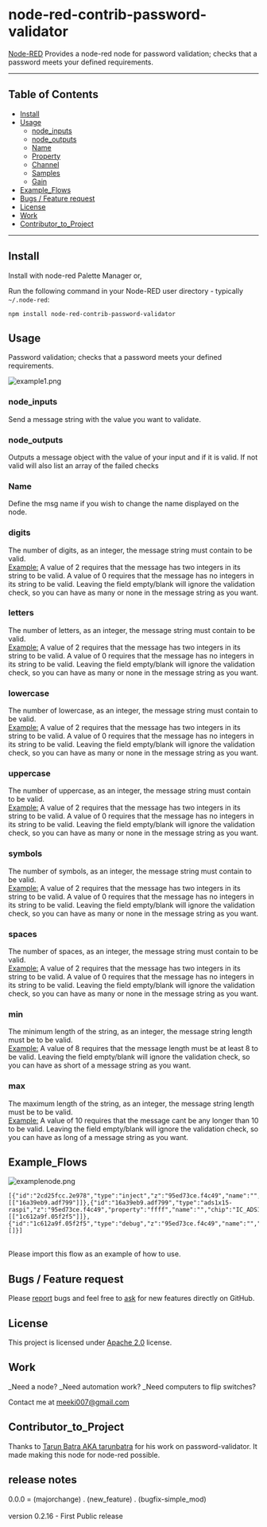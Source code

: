 node-red-contrib-password-validator
==================================


<a href="http://nodered.org" target="_new">Node-RED</a> Provides a node-red node for password validation; checks that a password meets your defined requirements.

---

## Table of Contents
* [Install](#install)
* [Usage](#usage)
  * [node_inputs](#node_inputs)
  * [node_outputs](#node_outputs)
  * [Name](#Name)
  * [Property](#Property)
  * [Channel](#Channel)
  * [Samples](#Round_Output)
  * [Gain](#Gain)
* [Example_Flows](#Example_Flows)
* [Bugs / Feature request](#bugs--feature-request)
* [License](#license)
* [Work](#work)
* [Contributor_to_Project](#Contributor_of_Project)

---

## Install

Install with node-red Palette Manager or,

Run the following command in your Node-RED user directory - typically `~/.node-red`:

```
npm install node-red-contrib-password-validator
```


## Usage

Password validation; checks that a password meets your defined requirements.

![example1.png](./doc/example1.png)

### node_inputs

Send a message string with the value you want to validate.

### node_outputs

Outputs a message object with the value of your input and if it is valid. If not valid will also list an array of the failed checks

### Name

Define the msg name if you wish to change the name displayed on the node.

### digits

The number of digits, as an integer, the message string must contain to be valid.<br><u>Example:</u> A value of 2 requires that the message has two integers in its string to be valid. A value of 0 requires that the message has no integers in its string to be valid. Leaving the field empty/blank will ignore the validation check, so you can have as many or none in the message string as you want.

### letters

The number of letters, as an integer, the message string must contain to be valid.<br><u>Example:</u> A value of 2 requires that the message has two integers in its string to be valid. A value of 0 requires that the message has no integers in its string to be valid. Leaving the field empty/blank will ignore the validation check, so you can have as many or none in the message string as you want.

### lowercase

The number of lowercase, as an integer, the message string must contain to be valid.<br><u>Example:</u> A value of 2 requires that the message has two integers in its string to be valid. A value of 0 requires that the message has no integers in its string to be valid. Leaving the field empty/blank will ignore the validation check, so you can have as many or none in the message string as you want.

### uppercase

The number of uppercase, as an integer, the message string must contain to be valid.<br><u>Example:</u> A value of 2 requires that the message has two integers in its string to be valid. A value of 0 requires that the message has no integers in its string to be valid. Leaving the field empty/blank will ignore the validation check, so you can have as many or none in the message string as you want.

### symbols

The number of symbols, as an integer, the message string must contain to be valid.<br><u>Example:</u> A value of 2 requires that the message has two integers in its string to be valid. A value of 0 requires that the message has no integers in its string to be valid. Leaving the field empty/blank will ignore the validation check, so you can have as many or none in the message string as you want.

### spaces

The number of spaces, as an integer, the message string must contain to be valid.<br><u>Example:</u> A value of 2 requires that the message has two integers in its string to be valid. A value of 0 requires that the message has no integers in its string to be valid. Leaving the field empty/blank will ignore the validation check, so you can have as many or none in the message string as you want.

### min

The minimum length of the string, as an integer, the message string length must be to be valid.<br><u>Example:</u> A value of 8 requires that the message length must be at least 8 to be valid. Leaving the field empty/blank will ignore the validation check, so you can have as short of a message string as you want.

### max

The maximum length of the string, as an integer, the message string length must be to be valid.<br><u>Example:</u> A value of 10 requires that the message cant be any longer than 10 to be valid. Leaving the field empty/blank will ignore the validation check, so you can have as long of a message string as you want.


## Example_Flows

![examplenode.png](./doc/examplenode.png)

```
[{"id":"2cd25fcc.2e978","type":"inject","z":"95ed73ce.f4c49","name":"","topic":"","payload":"","payloadType":"date","repeat":"","crontab":"","once":false,"onceDelay":0.1,"x":380,"y":300,"wires":[["16a39eb9.adf799"]]},{"id":"16a39eb9.adf799","type":"ads1x15-raspi","z":"95ed73ce.f4c49","property":"ffff","name":"","chip":"IC_ADS1115","i2c_address":"ADDRESS_0x48","channel":"DIFF_1_3","samplesPerSecond":"SPS_250","progGainAmp":"PGA_4_096V","x":560,"y":300,"wires":[["1c612a9f.05f2f5"]]},{"id":"1c612a9f.05f2f5","type":"debug","z":"95ed73ce.f4c49","name":"","active":true,"tosidebar":true,"console":false,"tostatus":false,"complete":"true","targetType":"full","x":730,"y":300,"wires":[]}]
```

<br>
Please import this flow as an example of how to use.

<br>


## Bugs / Feature request
Please [report](https://github.com/meeki007/node-red-contrib-ads1x15-raspi/issues) bugs and feel free to [ask](https://github.com/node-red-contrib-ads1x15-raspi/issues) for new features directly on GitHub.


## License
This project is licensed under [Apache 2.0](http://www.apache.org/licenses/LICENSE-2.0) license.


## Work
_Need a node?
_Need automation work?
_Need computers to flip switches?

Contact me at meeki007@gmail.com


## Contributor_to_Project

Thanks to [Tarun Batra AKA tarunbatra](https://github.com/tarunbatra/password-validator) for his work on password-validator. It made making this node for node-red possible.


## release notes ##
0.0.0 = (majorchange) . (new_feature) . (bugfix-simple_mod)
<br>
<br>
version 0.2.16 - First Public release
<br>
<br>

